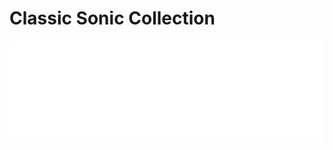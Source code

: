 # Classic Sonic Collection

[![sonic_the_hedgehog](../../assets/classic/sonic.png)](https://tadashiiyume.github.io/sonic/classic/sonic)